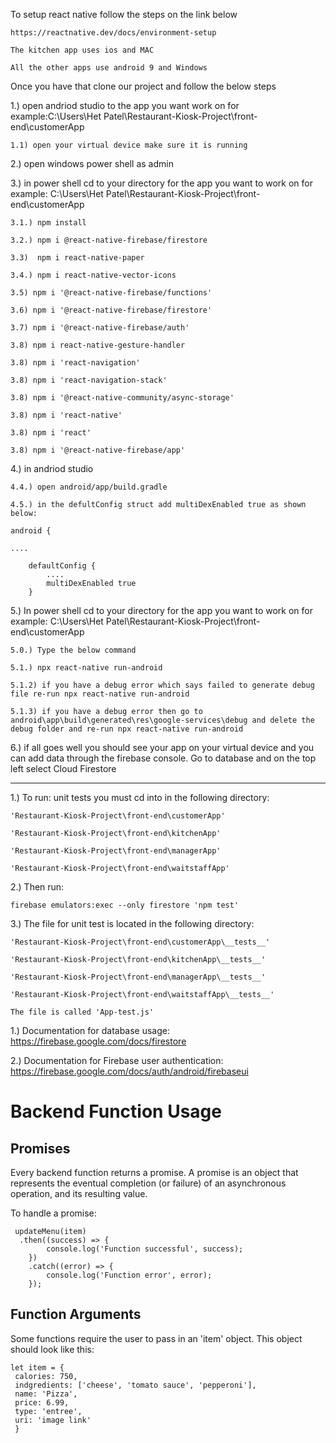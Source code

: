 To setup react native follow the steps on the link below

    https://reactnative.dev/docs/environment-setup
    
    The kitchen app uses ios and MAC
    
    All the other apps use android 9 and Windows
   
  
    
Once you have that clone our project and follow the below steps

1.) open andriod studio to the app you want work on for example:C:\Users\Het Patel\Restaurant-Kiosk-Project\front-end\customerApp
  
    1.1) open your virtual device make sure it is running

2.) open windows power shell as admin

3.) in power shell cd to your directory for the app you want to work on for example: C:\Users\Het Patel\Restaurant-Kiosk-Project\front-end\customerApp
  
    3.1.) npm install
  
    3.2.) npm i @react-native-firebase/firestore
  
    3.3)  npm i react-native-paper
  
    3.4.) npm i react-native-vector-icons
    
    3.5) npm i '@react-native-firebase/functions'
    
    3.6) npm i '@react-native-firebase/firestore'
     
    3.7) npm i '@react-native-firebase/auth'
    
    3.8) npm i react-native-gesture-handler
    
    3.8) npm i 'react-navigation'

    3.8) npm i 'react-navigation-stack'
  
    3.8) npm i '@react-native-community/async-storage'
    
    3.8) npm i 'react-native'

    3.8) npm i 'react'

    3.8) npm i '@react-native-firebase/app'

    
    

4.) in andriod studio
 
    4.4.) open android/app/build.gradle
 
    4.5.) in the defultConfig struct add multiDexEnabled true as shown below:

    android {

    ....

        defaultConfig {
            ....
            multiDexEnabled true
        }
  
5.) In power shell cd to your directory for the app you want to work on for example: C:\Users\Het Patel\Restaurant-Kiosk-Project\front-end\customerApp
  
    5.0.) Type the below command
  
    5.1.) npx react-native run-android
  
    5.1.2) if you have a debug error which says failed to generate debug file re-run npx react-native run-android
  
    5.1.3) if you have a debug error then go to android\app\build\generated\res\google-services\debug and delete the debug folder and re-run npx react-native run-android

6.) if all goes well you should see your app on your virtual device and you can add data through the firebase console. Go to database and on the top left select Cloud Firestore

--------------------------------------------------------------------------------------------------------------------------------------------------------------------------------------------------------------------------------------------------------------------------------

1.) To run: unit tests you must cd into in the following directory: 
    
    'Restaurant-Kiosk-Project\front-end\customerApp'
    
    'Restaurant-Kiosk-Project\front-end\kitchenApp'
    
    'Restaurant-Kiosk-Project\front-end\managerApp'
    
    'Restaurant-Kiosk-Project\front-end\waitstaffApp'
    
    

2.) Then run: 

    firebase emulators:exec --only firestore 'npm test'

3.) The file for unit test is located in the following directory: 
     
    'Restaurant-Kiosk-Project\front-end\customerApp\__tests__'
    
    'Restaurant-Kiosk-Project\front-end\kitchenApp\__tests__'
    
    'Restaurant-Kiosk-Project\front-end\managerApp\__tests__'
    
    'Restaurant-Kiosk-Project\front-end\waitstaffApp\__tests__'
    
    The file is called 'App-test.js'



1.) Documentation for database usage: https://firebase.google.com/docs/firestore

2.) Documentation for Firebase user authentication: https://firebase.google.com/docs/auth/android/firebaseui




# Backend Function Usage
## Promises
Every backend function returns a promise. A promise is an object that represents the eventual completion (or failure) of an asynchronous operation, and its resulting value.

To handle a promise: 
```
 updateMenu(item) 
  .then((success) => {
        console.log('Function successful', success);
    })
    .catch((error) => {
        console.log('Function error', error);
    });
```    
    
 ## Function Arguments
 Some functions require the user to pass in an 'item' object. This object should look like this:
 ```
 let item = {
  calories: 750,
  indgredients: ['cheese', 'tomato sauce', 'pepperoni'],
  name: 'Pizza',
  price: 6.99,
  type: 'entree',
  uri: 'image link'
  }
  ```
  
